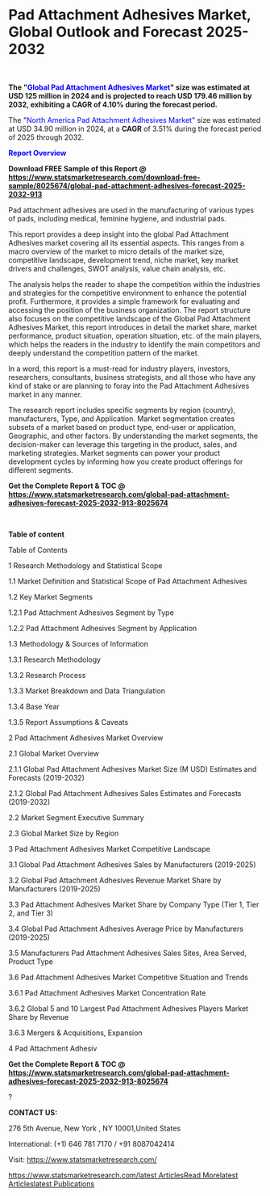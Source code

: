 <h1>Pad Attachment Adhesives Market, Global Outlook and Forecast 2025-2032</h1><br/><p><span style="font-size:14px"><strong>The "<span style="color:#0000FF">Global Pad Attachment Adhesives Market</span>" size was estimated at USD 125 million in 2024 and is projected to reach USD 179.46 million by 2032, exhibiting a <strong>CAGR</strong> of 4.10% during the forecast period.</strong></span></p>
 
 
 
 <p>The "<span style="color:#0000FF">North America Pad Attachment Adhesives Market"</span> size was estimated at USD 34.90 million in 2024, at a <strong>CAGR</strong> of 3.51% during the forecast period of 2025 through 2032.</p>
 
 
 
 <p><span style="font-size:14px"><span style="color:#0000FF"><strong>Report Overview</strong></span></span></p>
 
 
 
 <p><strong>Download FREE Sample of this Report @ <a href="https://www.statsmarketresearch.com/download-free-sample/8025674/global-pad-attachment-adhesives-forecast-2025-2032-913">https://www.statsmarketresearch.com/download-free-sample/8025674/global-pad-attachment-adhesives-forecast-2025-2032-913</a></strong></p>
 
 
 
 <p>Pad attachment adhesives are used in the manufacturing of various types of pads, including medical, feminine hygiene, and industrial pads.</p>
 
 
 
 <p>This report provides a deep insight into the global Pad Attachment Adhesives market covering all its essential aspects. This ranges from a macro overview of the market to micro details of the market size, competitive landscape, development trend, niche market, key market drivers and challenges, SWOT analysis, value chain analysis, etc.</p>
 
 
 
 <p>The analysis helps the reader to shape the competition within the industries and strategies for the competitive environment to enhance the potential profit. Furthermore, it provides a simple framework for evaluating and accessing the position of the business organization. The report structure also focuses on the competitive landscape of the Global Pad Attachment Adhesives Market, this report introduces in detail the market share, market performance, product situation, operation situation, etc. of the main players, which helps the readers in the industry to identify the main competitors and deeply understand the competition pattern of the market.</p>
 
 
 
 <p><span style="font-size:14px">In a word, this report is a must-read for industry players, investors, researchers, consultants, business strategists, and all those who have any kind of stake or are planning to foray into the Pad Attachment Adhesives market in any manner.</span></p>
 
 
 
 <p><span style="font-size:14px">The research report includes specific segments by region (country), manufacturers, Type, and Application. Market segmentation creates subsets of a market based on product type, end-user or application, Geographic, and other factors. By understanding the market segments, the decision-maker can leverage this targeting in the product, sales, and marketing strategies. Market segments can power your product development cycles by informing how you create product offerings for different segments.</span></p>
 
 
 
 <div><b>Get the Complete Report & TOC @ <a href="https://www.statsmarketresearch.com/global-pad-attachment-adhesives-forecast-2025-2032-913-8025674">https://www.statsmarketresearch.com/global-pad-attachment-adhesives-forecast-2025-2032-913-8025674</a></b></div>
 
 
 
 <p><br />
 
 <b>Table of content</b></p>
 
 
 
 <p>Table of Contents<br />
 
 1 Research Methodology and Statistical Scope<br />
 
 1.1 Market Definition and Statistical Scope of Pad Attachment Adhesives<br />
 
 1.2 Key Market Segments<br />
 
 1.2.1 Pad Attachment Adhesives Segment by Type<br />
 
 1.2.2 Pad Attachment Adhesives Segment by Application<br />
 
 1.3 Methodology & Sources of Information<br />
 
 1.3.1 Research Methodology<br />
 
 1.3.2 Research Process<br />
 
 1.3.3 Market Breakdown and Data Triangulation<br />
 
 1.3.4 Base Year<br />
 
 1.3.5 Report Assumptions & Caveats<br />
 
 2 Pad Attachment Adhesives Market Overview<br />
 
 2.1 Global Market Overview<br />
 
 2.1.1 Global Pad Attachment Adhesives Market Size (M USD) Estimates and Forecasts (2019-2032)<br />
 
 2.1.2 Global Pad Attachment Adhesives Sales Estimates and Forecasts (2019-2032)<br />
 
 2.2 Market Segment Executive Summary<br />
 
 2.3 Global Market Size by Region<br />
 
 3 Pad Attachment Adhesives Market Competitive Landscape<br />
 
 3.1 Global Pad Attachment Adhesives Sales by Manufacturers (2019-2025)<br />
 
 3.2 Global Pad Attachment Adhesives Revenue Market Share by Manufacturers (2019-2025)<br />
 
 3.3 Pad Attachment Adhesives Market Share by Company Type (Tier 1, Tier 2, and Tier 3)<br />
 
 3.4 Global Pad Attachment Adhesives Average Price by Manufacturers (2019-2025)<br />
 
 3.5 Manufacturers Pad Attachment Adhesives Sales Sites, Area Served, Product Type<br />
 
 3.6 Pad Attachment Adhesives Market Competitive Situation and Trends<br />
 
 3.6.1 Pad Attachment Adhesives Market Concentration Rate<br />
 
 3.6.2 Global 5 and 10 Largest Pad Attachment Adhesives Players Market Share by Revenue<br />
 
 3.6.3 Mergers & Acquisitions, Expansion<br />
 
 4 Pad Attachment Adhesiv</p>
 
 
 
 <div><b>Get the Complete Report & TOC @ <a href="https://www.statsmarketresearch.com/global-pad-attachment-adhesives-forecast-2025-2032-913-8025674">https://www.statsmarketresearch.com/global-pad-attachment-adhesives-forecast-2025-2032-913-8025674</a></b></div>
 
 
 
 <p>? </p>
 
 
 
 <p><b>CONTACT US:</b><br />
 
 276 5th Avenue, New York , NY 10001,United States<br />
 
 International: (+1) 646 781 7170 / +91 8087042414<br />
 
 Visit: <a href="https://www.statsmarketresearch.com/">https://www.statsmarketresearch.com/</a><br />
 
 <a href="https://gyeongbokgung.com">https://www.statsmarketresearch.com/</a><a href="https://hallyeomaritime.com">latest Articles</a><a href="https://jingwansa.com">Read More</a><a href="https://nguoiviet.jp/">latest Articles</a><a href="https://www.intelmarketresearch.com/">latest Publications</a></p>